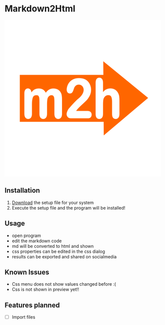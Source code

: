 # Markdown2Html

![logo](public/images/android-chrome-512x512.png)

## Installation

1. [Download](https://github.com/tim0-12432/markdown2html/releases) the setup file for your system
2. Execute the setup file and the program will be installed!

## Usage

- open program
- edit the markdown code
- md will be converted to html and shown
- css properties can be edited in the css dialog
- results can be exported and shared on socialmedia

## Known Issues

- Css menu does not show values changed before :(
- Css is not shown in preview yet!!

## Features planned

- [ ] Import files
